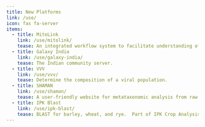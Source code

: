 ```yaml
---
title: New Platforms
link: /use/
icon: fas fa-server
items:
  - title: MitoLink
    link: /use/mitolink/
    tease: An integrated workflow system to facilitate understanding of genotype-phenotype correlations in cases of mitochondrial dysfunction.
  - title: Galaxy India
    link: /use/galaxy-india/
    tease: The Indian community server.
  - title: VVV
    link: /use/vvv/
    tease: Determine the composition of a viral population.
  - title: SHAMAN
    link: /use/shaman/
    tease: A user-friendly website for metataxonomic analysis from raw reads to statistical analysis.
  - title: IPK Blast
    link: /use/ipk-blast/
    tease: BLAST for barley, wheat, and rye.  Part of IPK Crop Analysis Tools Suite (CATS).
---
```

